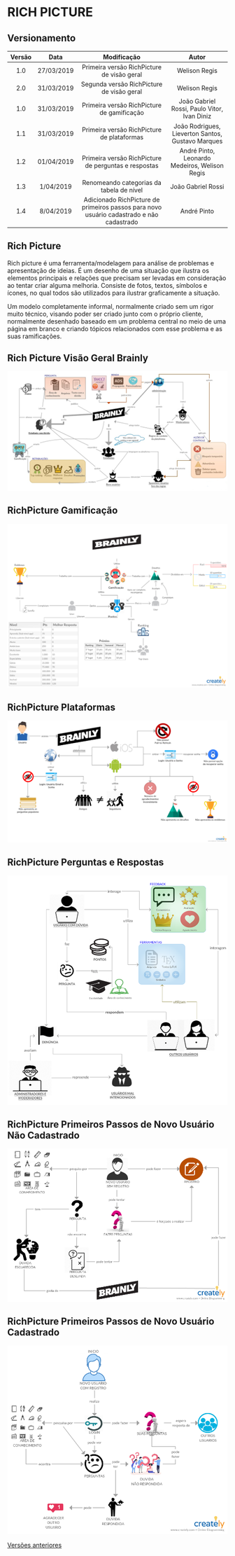 # RICH PICTURE

## Versionamento

|  Versão | Data | Modificação | Autor |
|  :------: | :------: | :------: | :------: |
| 1.0 | 27/03/2019 | Primeira versão RichPicture de visão geral | Welison Regis |
| 2.0 | 31/03/2019 | Segunda versão RichPicture de visão geral | Welison Regis |
| 1.0 | 31/03/2019 | Primeira versão RichPicture de gamificação | João Gabriel Rossi, Paulo Vitor, Ivan Diniz |
| 1.1 | 31/03/2019 | Primeira versão RichPicture de plataformas | João Rodrigues, Lieverton Santos, Gustavo Marques |
| 1.2 | 01/04/2019 | Primeira versão RichPicture de perguntas e respostas | André Pinto, Leonardo Medeiros, Welison Regis |
| 1.3 | 1/04/2019 | Renomeando categorias da tabela de nível | João Gabriel Rossi|
| 1.4 | 8/04/2019 | Adicionado RichPicture de primeiros passos para novo usuário cadastrado e não cadastrado | André Pinto |

## Rich Picture

Rich picture é uma ferramenta/modelagem para análise de problemas e apresentação de ideias.
É um desenho de uma situação que ilustra os elementos principais e relações que precisam ser levadas em consideração ao tentar criar alguma melhoria. Consiste de fotos, textos, símbolos e ícones, no qual todos são utilizados para ilustrar graficamente a situação.

Um modelo completamente informal, normalmente criado sem um rigor muito técnico, visando poder ser criado junto com o próprio cliente, normalmente desenhado baseado em um problema central no meio de uma página em branco e criando tópicos relacionados com esse problema e as suas ramificações.


## Rich Picture Visão Geral Brainly

![Visão geral Brainly](images/rich_picture/rich_picture_macro_vision_v2.png)

## RichPicture Gamificação

![Rich picture gamification](images/rich_picture/rich_picture_gamification.jpg)

## RichPicture Plataformas

![Rich picture plataformas](images/rich_picture/rich_picture_diff_platforms.jpg)

## RichPicture Perguntas e Respostas

![Rich picture perguntas e respostas](images/rich_picture/rich_picture_questions_answers.png)

## RichPicture Primeiros Passos de Novo Usuário Não Cadastrado

![Rich picture primeiros passos de novo usuário nao cadastrado](images/rich_picture/rich_picture_primeiros_passos_usuario_nao_cadastrado.png)

## RichPicture Primeiros Passos de Novo Usuário Cadastrado

![Rich picture primeiros passos de novo usuário cadastrado](images/rich_picture/rich_picture_primeiros_passos_usuario_cadastrado.png)

[Versões anteriores](https://welisonr.github.io/2019.1-Requisitos-Brainly/rich_picture_versoes/)
